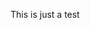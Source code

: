 <html>

<head>
    <meta charset="utf-8"/>
    <meta name="viewport" content="width=device-width"/>
</head>
<body>
    <title>Genshin Impact Crafting Database</title>
    <p>This is just a test</p>
</body>
</html>
